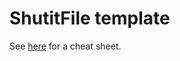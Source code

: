# ShutitFile template

See [here](https://github.com/ianmiell/shutitfile/blob/master/CheatSheet.md) for
a cheat sheet.

